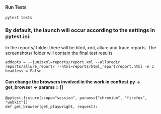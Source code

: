 #### Run Tests
``` 
pytest tests
```

### By default, the launch will occur according to the settings in pytest.ini: 
In the reports/ folder there will be html, xml, allure and trace reports. The screenshots/ folder will contain the final test results


``` 
addopts = --junitxml=reports/report.xml --alluredir reports/allure_report/ --html=reports/html_report/report.html -n 3
headless = False
```


#### Can change the browsers involved in the work in conftest.py -> get_browser -> params = []
``` 
@pytest.fixture(scope="session", params=["chromium", "firefox", "webkit"])
def get_browser(get_playwright, request):
```